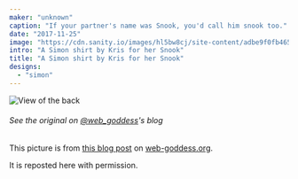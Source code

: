 ```yaml
---
maker: "unknown"
caption: "If your partner's name was Snook, you'd call him snook too."
date: "2017-11-25"
image: "https://cdn.sanity.io/images/hl5bw8cj/site-content/adbe9f0fb465866669913ed393d77c0ae48a59f7-2000x2667.jpg"
intro: "A Simon shirt by Kris for her Snook"
title: "A Simon shirt by Kris for her Snook"
designs:
  - "simon"
---
```


![View of the back](https://posts.freesewing.org/uploads/simon_on_snook_high_back_405a53e578.jpg "View of the back")

<Note>

###### See the original on [@web_goddess](/users/web_goddess)'s blog
This picture is from [this blog post](https://www.web-goddess.org/archive/18117) 
on [web-goddess.org](https://www.web-goddess.org/).

It is reposted here with permission.

</Note>

